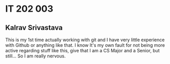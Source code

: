 # IT 202 003
## Kalrav Srivastava
This is my 1st time actually working with git and I have very little experience with Github or anything like that. I know It's my own fault for not being more active regarding stuff like this, give that I am a CS Major and a Senior, but still... So I am really nervous.
